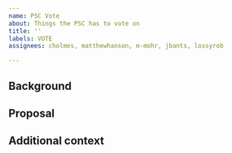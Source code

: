 ```yaml
---
name: PSC Vote
about: Things the PSC has to vote on
title: ''
labels: VOTE
assignees: cholmes, matthewhanson, m-mohr, jbants, lossyrob

---
```


## Background
<!-- Add some background on your proposal -->


## Proposal
<!-- Briefly describe what PSC members have to vote on -->


## Additional context
<!-- Add additional notes and remarks, including the deadline for votes (now +20 business days, including any local public holidays) -->

